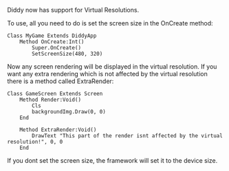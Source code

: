Diddy now has support for Virtual Resolutions.

To use, all you need to do is set the screen size in the OnCreate method:

```
Class MyGame Extends DiddyApp
 	Method OnCreate:Int()
 		Super.OnCreate() 
		SetScreenSize(480, 320)
```

Now any screen rendering will be displayed in the virtual resolution. If you want any extra rendering which is not affected by the virtual resolution there is a method called ExtraRender:

```
Class GameScreen Extends Screen
	Method Render:Void()
 		Cls
 		backgroundImg.Draw(0, 0)
 	End

	Method ExtraRender:Void()
		DrawText "This part of the render isnt affected by the virtual resolution!", 0, 0
 	End
```


If you dont set the screen size, the framework will set it to the device size.